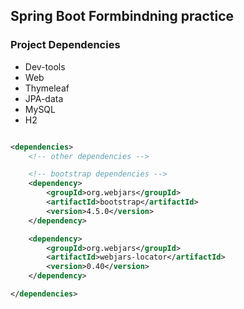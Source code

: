 ## Spring Boot Formbindning practice

### Project Dependencies

- Dev-tools
- Web
- Thymeleaf
- JPA-data
- MySQL
- H2

```xml

<dependencies>
    <!-- other dependencies -->

    <!-- bootstrap dependencies -->
    <dependency>
        <groupId>org.webjars</groupId>
        <artifactId>bootstrap</artifactId>
        <version>4.5.0</version>
    </dependency>

    <dependency>
        <groupId>org.webjars</groupId>
        <artifactId>webjars-locator</artifactId>
        <version>0.40</version>
    </dependency>

</dependencies>
```
